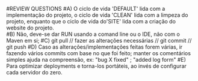 #REVIEW QUESTIONS
#A)
O ciclo de vida 'DEFAULT' lida com a implementação do projeto, o ciclo de vida 'CLEAN' lida com a limpeza do projeto, enquanto que o ciclo de vida do'SITE' lida com a criação do website do projeto.	
#B)
Não, deve-se dar RUN usando a comand line ou o IDE, não com o Maven em si;
#C)
git pull // fazer as alterações necessárias // git commit // git push
#D)
Caso as alterações/implementações feitas forem várias, ir fazendo vários commits com base no que foi feito; manter os comentários simples ajuda na compreensão, ex: "bug X fixed" ; "added log form"
#E)
Para optimizar deployments e torna-los portáteis, ao invés de configurar cada servidor do zero.

